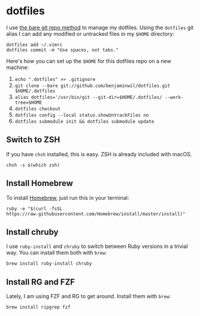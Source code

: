 # dotfiles

I use [the bare git repo method][1] to manage my dotfiles. Using the `dotfiles`
git alias I can add any modified or untracked files in my `$HOME` directory:

```shell
dotfiles add ~/.vimrc
dotfiles commit -m "Use spaces, not tabs."
```

Here's how you can set up the `$HOME` for this dotfiles repo on a new machine:

1. `echo ".dotfiles" >> .gitignore`
2. `git clone --bare git://github.com/benjaminwil/dotfiles.git $HOME/.dotfiles`
3. `alias dotfiles='/usr/bin/git --git-dir=$HOME/.dotfiles/ --work-tree=$HOME`
4. `dotfiles checkout`
5. `dotfiles config --local status.showUntrackFiles no`
6. `dotfiles submodule init && dotfiles submodule update`

[1]: https://developer.atlassian.com/blog/2016/02/best-way-to-store-dotfiles-git-bare-repo/

## Switch to ZSH

If you have `chsh` installed, this is easy. ZSH is already included with macOS. 

```
chsh -s $(which zsh)
```       

## Install Homebrew

To install [Homebrew](http://brew.sh), just run this in your terminal: 

```
ruby -e "$(curl -fsSL https://raw.githubusercontent.com/Homebrew/install/master/install)"
```

## Install chruby

I use `ruby-install` and `chruby` to switch between Ruby versions in a trivial
way. You can install them both with `brew`:

```
brew install ruby-install chruby
```


## Install RG and FZF

Lately, I am using FZF and RG to get around. Install them with `brew`:

```
brew install ripgrep fzf
```

